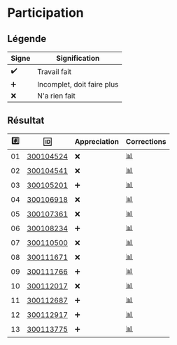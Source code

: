 # Participation

## Légende 

| Signe              | Signification                 |
|--------------------|-------------------------------|
| :heavy_check_mark: | Travail fait                  |
| :heavy_plus_sign:  | Incomplet, doit faire plus    |
| :x:                | N'a rien fait                 |

## Résultat

|:hash:| :id:                             | Appreciation       | Corrections                          |
|------|----------------------------------|--------------------|--------------------------------------|
| 01   | [300104524](b300104524-blank-ng) | :x:                | [:bar_chart:](Corrections/300105201) |
| 02   | [300104541](b300104541-blank-ng) | :x:                | [:bar_chart:](Corrections/300105201) |
| 03   | [300105201](b300105201-blank-ng) | :heavy_plus_sign:  | [:bar_chart:](Corrections/300105201) |
| 04   | [300106918](b300106918-blank-ng) | :x:                | [:bar_chart:](Corrections/300105201) |
| 05   | [300107361](b300107361)          | :x:                | [:bar_chart:](Corrections/300105201) |
| 06   | [300108234](b300108234-blank-ng) | :heavy_plus_sign:  | [:bar_chart:](Corrections/300105201) |
| 07   | [300110500](b300110500-blank-ng) | :x:                | [:bar_chart:](Corrections/300105201) |
| 08   | [300111671](b300111671-blank-ng) | :x:                | [:bar_chart:](Corrections/300105201) |
| 09   | [300111766](b300111766-blank-ng) | :heavy_plus_sign:  | [:bar_chart:](Corrections/300105201) |
| 10   | [300112017](b300112017-blank-ng) | :x:                | [:bar_chart:](Corrections/300105201) |
| 11   | [300112687](b300112687-blank-ng) | :heavy_plus_sign:  | [:bar_chart:](Corrections/300105201) |
| 12   | [300112917](b300112917-blank-ng) | :heavy_plus_sign:  | [:bar_chart:](Corrections/300105201) |
| 13   | [300113775](b300113775-blank-ng) | :heavy_plus_sign:  | [:bar_chart:](Corrections/300105201) |

